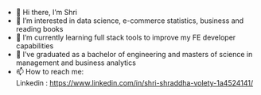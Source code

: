 - 👋 Hi there, I’m Shri 
- 👀 I’m interested in data science, e-commerce statistics, business and reading books
- 🌱 I’m currently learning full stack tools to improve my FE developer capabilities 
- 💞️ I’ve graduated as a bachelor of engineering and masters of science in management and business analytics
- 📫 How to reach me:  
      Linkedin : https://www.linkedin.com/in/shri-shraddha-volety-1a4524141/

<!---
Shri39/Shri39 is a ✨ special ✨ repository because its `README.md` (this file) appears on your GitHub profile.
You can click the Preview link to take a look at your changes.
--->
